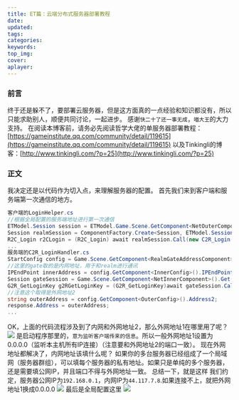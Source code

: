 ```yaml
---
title: ET篇：云端分布式服务器部署教程
date:
updated:
tags:
categories:
keywords:
top_img:
cover:
aplayer:
---
```

<meta name="referrer" content="no-referrer" />

### 前言
终于还是躲不了，要部署云服务器，但是这方面真的一点经验和知识都没有，所以只能求助别人，顺便共同讨论，一起进步。
感谢`快二十了还一事无成`，`喵大王`的大力支持。
在阅读本博客前，请务必先阅读哲学大佬的单服务器部署教程：[https://gameinstitute.qq.com/community/detail/119615](https://gameinstitute.qq.com/community/detail/119615) 以及Tinkingli的博客：[http://www.tinkingli.com/?p=25](http://www.tinkingli.com/?p=25)
### 正文
我决定还是以代码作为切入点，来理解服务器的配置。
首先我们来到客户端和服务端第一次通信的地方。
```csharp
客户端的LoginHelper.cs
//根据全局配置的服务端地址进行第一次通信
ETModel.Session session = ETModel.Game.Scene.GetComponent<NetOuterComponent>().Create(GlobalConfigComponent.Instance.GlobalProto.Address);
Session realmSession = ComponentFactory.Create<Session, ETModel.Session>(session);
R2C_Login r2CLogin = (R2C_Login) await realmSession.Call(new C2R_Login() { Account = account, Password = "111111" });
...
服务端的C2R_LoginHandler.cs
StartConfig config = Game.Scene.GetComponent<RealmGateAddressComponent>().GetAddress();
//这里的gate取的是内网地址，用于和realm进行通讯
IPEndPoint innerAddress = config.GetComponent<InnerConfig>().IPEndPoint;
Session gateSession = Game.Scene.GetComponent<NetInnerComponent>().Get(innerAddress);
G2R_GetLoginKey g2RGetLoginKey = (G2R_GetLoginKey)await gateSession.Call(new R2G_GetLoginKey() {Account = request.Account});
//注意这个取得是外网地址2
string outerAddress = config.GetComponent<OuterConfig>().Address2;
response.Address = outerAddress;
...

```
OK，上面的代码流程涉及到了内网和外网地址2，那么外网地址1在哪里用了呢？
![](https://myfirstblog.oss-cn-hangzhou.aliyuncs.com/2019/09/QQ截图20190917123148.png)
是启动程序那里的，`意为监听客户端传来的信息`。所以一般外网地址1设置为0.0.0.0（监听本主机所有IP连接）（注意要和外网地址2的端口一致）。
现在外网地址都解决了，内网地址该填什么呢？
如果你的多台服务器已经组成了一个局域网（服务器群组），可以填每个服务器的私有地址。如果只是单纯的多个服务器，还是需要填公网IP，并且端口不得与外网地址一致。
总结一下，就是这样
我们约定，服务器公网IP为`192.168.0.1`，内网IP为`44.117.7.8`.如果连接不上，就把外网地址1换成0.0.0.0
![](https://myfirstblog.oss-cn-hangzhou.aliyuncs.com/2019/09/QQ截图20190917124558.png)
最后是全局配置这里
![](https://myfirstblog.oss-cn-hangzhou.aliyuncs.com/2019/09/QQ截图20190917124716.png)

